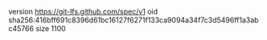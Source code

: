 version https://git-lfs.github.com/spec/v1
oid sha256:416bff691c8396d61bc16127f6271f133ca9094a34f7c3d5496ff1a3abc45766
size 1100
